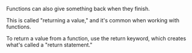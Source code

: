 Functions can also give something back when they finish. 

This is called "returning a value," and it's common when working with functions. 

To return a value from a function, use the return keyword, which creates what's called a "return statement."